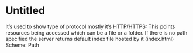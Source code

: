 # Untitled

It’s used to show type of protocol mostly it’s HTTP/HTTPS: This points resources being accessed which can be a file or a folder. If there is no path specified the server returns default index file hosted by it (index.html)
Scheme: Path
